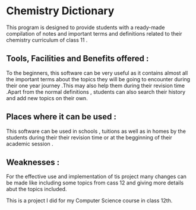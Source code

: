 # Chemistry Dictionary
This program is designed to provide students with a ready-made compilation of notes and important terms and definitions related to their chemistry curriculum of class 11 . 
## Tools, Facilities and Benefits offered :
To the beginners, this software can be very useful as it contains almost all the important terms about the topics they will be going to encounter during their one year journey .This may also help them during their revision time .Apart from the normal definitions , students can also search their history and add new topics on their own.
## Places where it can be used : 
This software can be used in schools , tuitions as well as in homes by the students during their their revision time or at the begginning of their academic session .
## Weaknesses : 
For the effective use and implementation of tis project many changes can be made like including some topics from cass 12 and giving more details abut the topics included.

This is a project I did for my Computer Science course in class 12th. 
